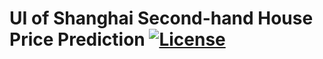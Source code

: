# UI of Shanghai Second-hand House Price Prediction [![License](https://img.shields.io/badge/license-MIT-blue.svg)](./LICENSE.md)
